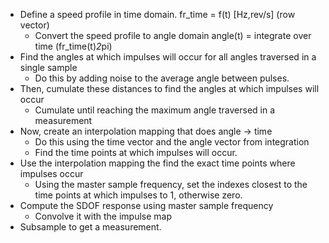 * Define a speed profile in time domain. fr_time = f(t)  [Hz,rev/s] (row vector)
  * Convert the speed profile to angle domain angle(t) = integrate over time (fr_time(t)*2*pi)
* Find the angles at which impulses will occur for all angles traversed in a single sample
  * Do this by adding noise to the average angle between pulses.
* Then, cumulate these distances to find the angles at which impulses will occur
  * Cumulate until reaching the maximum angle traversed in a measurement
* Now, create an interpolation mapping that does angle -> time
  * Do this using the time vector and the angle vector from integration
  * Find the time points at which impulses will occur.
* Use the interpolation mapping the find the exact time points where impulses occur
  * Using the master sample frequency, set the indexes closest to the time points at which impulses to 1, otherwise zero.
* Compute the SDOF response using master sample frequency
  * Convolve it with the impulse map
* Subsample to get a measurement.